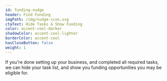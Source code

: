 ```yaml
---
id: funding-nudge
header: Find Funding
imgPath: /img/nudge-icon.svg
ctaText: Hide Tasks & Show Funding
color: accent-cool-darker
shadowColor: accent-cool-lighter
borderColor: accent-cool
hasCloseButton: false
weight: 1
---
```


If you're done setting up your business, and completed all required tasks, we can hide your task list, and show you funding opportunities you may be eligible for.
